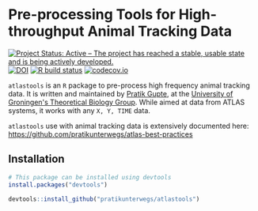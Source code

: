# Pre-processing Tools for High-throughput Animal Tracking Data

<!-- badges: start -->
  [![Project Status: Active – The project has reached a stable, usable state and is being actively developed.](https://www.repostatus.org/badges/latest/active.svg)](https://www.repostatus.org/#active)
  [![DOI](https://zenodo.org/badge/DOI/10.5281/zenodo.4033154.svg)](https://doi.org/10.5281/zenodo.4033154)
  [![R build status](https://github.com/pratikunterwegs/atlastools/workflows/R-CMD-check/badge.svg)](https://github.com/pratikunterwegs/atlastools/actions)
  [![codecov.io](https://codecov.io/github/pratikunterwegs/atlastools/coverage.svg?branch=master)](https://codecov.io/github/pratikunterwegs/atlastools/branch/master)
<!-- badges: end -->

`atlastools` is an `R` package to pre-process high frequency animal tracking data. 
It is written and maintained by [Pratik Gupte](https://www.rug.nl/staff/p.r.gupte), at the [University of Groningen's Theoretical Biology Group](https://www.rug.nl/research/gelifes/tres/). While aimed at data from ATLAS systems, it works with any `X, Y, TIME` data.

`atlastools` use with animal tracking data is extensively documented here: https://github.com/pratikunterwegs/atlas-best-practices

## Installation

```r
# This package can be installed using devtools
install.packages("devtools")

devtools::install_github("pratikunterwegs/atlastools")
```
